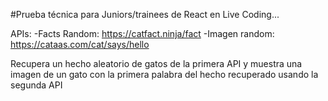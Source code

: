 #Prueba técnica para Juniors/trainees de React en Live Coding...

APIs:
-Facts Random: https://catfact.ninja/fact
-Imagen random: https://cataas.com/cat/says/hello

Recupera un hecho aleatorio de gatos de la primera API y 
muestra una imagen de un gato con la primera palabra del hecho recuperado usando la segunda API
